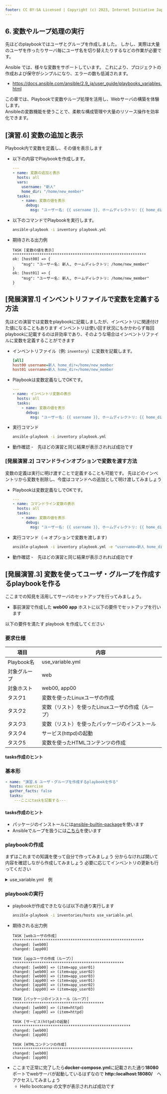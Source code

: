```yaml
---
footer: CC BY-SA Licensed | Copyright (c) 2023, Internet Initiative Japan Inc.
---
```


## 6. 変数やループ処理の実行

先ほどのplaybookではユーザとグループを作成しました。
しかし、実際は大量のユーザを作ったりサーバ毎にユーザ名を切り替えたりするなどの作業が必要です。

Ansible では、様々な変数をサポートしています。
これにより、プロジェクトの作成および保守がシンプルになり、エラーの数も低減されます。

- https://docs.ansible.com/ansible/2.9_ja/user_guide/playbooks_variables.html

この章では、Playbookで変数やループ処理を活用し、Webサーバの構築を体験します。  
Ansibleの変数機能を使うことで、柔軟な構成管理や大量のリソース操作を効率化できます。


## [演習.6] 変数の追加と表示

Playbook内で変数を定義し、その値を表示します

- 以下の内容でPlaybookを作成します。
  ```yaml
  ---
  - name: 変数の追加と表示
    hosts: all
    vars:
      username: "新人"
      home_dir: "/home/new_member"
    tasks:
      - name: 変数の値を表示
        debug:
          msg: "ユーザー名: {{ username }}, ホームディレクトリ: {{ home_dir }}"
  ```

- 以下のコマンドでPlaybookを実行します。
    ```sh
    ansible-playbook -i inventory playbook.yml
    ```
- 期待される出力例

    ```text
    TASK [変数の値を表示] ************************************************************
    ok: [host00] => {
        "msg": "ユーザー名: 新人, ホームディレクトリ: /home/new_member"
    }
    ok: [host01] => {
        "msg": "ユーザー名: 新人, ホームディレクトリ: /home/new_member"
    }
    ```

## [発展演習.1] インベントリファイルで変数を定義する方法

先ほどの演習では変数をplaybookに記載しましたが、インベントリに関連付けた値になることもあります
インベントリは使い回す状況にもかかわらず毎回playbookに記載するのは非効率であり、そのような場合はインベントリファイルに変数を定義することができます

- インベントリファイル（例: `inventory`）に変数を記載します。
  ```ini
  [all]
  host00 username=新人 home_dir=/home/new_member
  host01 username=新人 home_dir=/home/new_member
  ```
- Playbookは変数定義なしでOKです。
  ```yaml
  ---
  - name: インベントリ変数の表示
    hosts: all
    tasks:
      - name: 変数の値を表示
        debug:
          msg: "ユーザー名: {{ username }}, ホームディレクトリ: {{ home_dir }}"
  ```
- 実行コマンド
  ```sh
  ansible-playbook -i inventory playbook.yml
  ```
- 動作確認
  -　先ほどの演習と同じ結果が表示されれば成功です


### [発展演習.2] コマンドラインオプションで変数を渡す方法

変数の定義は実行に明け渡すことで定義することも可能です。
先ほどのインベントリから変数を削除し、今度はコマンドへの追加として明け渡してみましょう

- Playbookは変数定義なしでOKです。
  ```yaml
  ---
  - name: コマンドライン変数の表示
    hosts: all
    tasks:
      - name: 変数の値を表示
        debug:
          msg: "ユーザー名: {{ username }}, ホームディレクトリ: {{ home_dir }}"
  ```
- 実行コマンド（`-e` オプションで変数を渡します）
  ```sh
  ansible-playbook -i inventory playbook.yml -e "username=新人 home_dir=/home/new_member"
  ```
- 動作確認
  -　先ほどの演習と同じ結果が表示されれば成功です


## [発展演習.3] 変数を使ってユーザ・グループを作成するplaybookを作る

ここまでの知見を活用してサーバのセットアップを行ってみましょう。
- 事前演習で作成した **web00** **app** ホストに以下の要件でセットアップを行います

以下の要件を満たす playbook を作成してください

### 要求仕様

| 項目         | 内容                                         |
|--------------|----------------------------------------------|
| Playbook名   | use_variable.yml                             |
| 対象グループ | web                                          |
| 対象ホスト   | web00, app00                                 |
| タスク1      | 変数を使ったLinuxユーザの作成                |
| タスク2      | 変数（リスト）を使ったLinuxユーザの作成（ループ）|
| タスク3      | 変数（リスト）を使ったパッケージのインストール |
| タスク4      | サービス(httpd)の起動                        |
| タスク5      | 変数を使ったHTMLコンテンツの作成             |

#### tasks作成のヒント

### 基本形

```yaml
- name: "演習.6 ユーザ・グループを作成するplaybookを作る"
  hosts: exercise
  gather_facts: false
  tasks:
    ---ここにtaskを記載する---
```

#### tasks作成のヒント

- パッケージのインストールには[ansible-builtin-package](https://docs.ansible.com/ansible/latest/collections/ansible/builtin/package_module.html)を使います
- Ansibleでループを扱うには[こちら](https://docs.ansible.com/ansible/latest/playbook_guide/playbooks_loops.html)を使います

### playbookの作成

まずはこれまでの知識を使って自分で作ってみましょう
分からなければ開いて内容を確認しながら作成してみましょう
必要に応じてインベントリの更新も行ってください

<details><summary>use_variable.yml　例</summary>

```yaml
---
- name: "演習.6 変数・ループを使ったWebサーバ構築"
  hosts: web
  gather_facts: false
  vars:
    web_user: web_user00
    app_users:
      - app_user01
      - app_user02
      - app_user03
    packages:
      - httpd
    html_content: "Hello bootcamp"
  tasks:
    - name: webユーザの作成
      ansible.builtin.user:
        name: "{{ web_user }}"
        state: present

    - name: appユーザの作成（ループ）
      ansible.builtin.user:
        name: "{{ item }}"
        state: present
      loop: "{{ app_users }}"

    - name: パッケージのインストール（ループ）
      ansible.builtin.package:
        name: "{{ item }}"
        state: present
      loop: "{{ packages }}"

    - name: サービス(httpd)の起動
      ansible.builtin.systemd:
        name: httpd
        state: started
        enabled: true

    - name: HTMLコンテンツの作成
      ansible.builtin.copy:
        dest: /var/www/html/index.html
        content: "{{ html_content }}"
```

</details>

### playbookの実行

- playbookが作成できたならば以下の通り実行します
  ```bash
  ansible-playbook -i inventories/hosts use_variable.yml
  ```
- 期待される出力例
  ```text
  TASK [webユーザの作成] ***********************************************************
  changed: [web00]
  changed: [app00]

  TASK [appユーザの作成（ループ）] **************************************************
  changed: [web00] => (item=app_user01)
  changed: [web00] => (item=app_user02)
  changed: [web00] => (item=app_user03)
  changed: [app00] => (item=app_user01)
  changed: [app00] => (item=app_user02)
  changed: [app00] => (item=app_user03)

  TASK [パッケージのインストール（ループ）] *****************************************
  changed: [web00] => (item=httpd)
  changed: [app00] => (item=httpd)

  TASK [サービス(httpd)の起動] *****************************************************
  changed: [web00]
  changed: [app00]

  TASK [HTMLコンテンツの作成] ******************************************************
  changed: [web00]
  changed: [app00]
  ```
- ここまで正常に完了したら**docker-compose.yml**に記載された通り**18080**ポートでwebサーバが起動しているはずなので **http::localhost:18080/**　へアクセスしてみましょう
  - Hello bootcamp の文字が表示されれば成功です

<credit-footer/>

